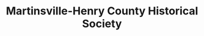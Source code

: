 ---
layout: repo
title: "Martinsville-Henry County Historical Society"
id: 16660
permalink: repos/16660/
---